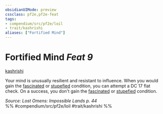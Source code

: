 ```yaml
---
obsidianUIMode: preview
cssclass: pf2e,pf2e-feat
tags:
- compendium/src/pf2e/loil
- trait/kashrishi
aliases: ["Fortified Mind"]
---
```

# Fortified Mind  *Feat 9*  
[kashrishi](kashrishi-loil.md "Kashrishi Ancestry & Heritage Trait")  


Your mind is unusually resilient and resistant to influence. When you would gain the [fascinated](conditions.md#Fascinated) or [stupefied](conditions.md#Stupefied) condition, you can attempt a DC 17 flat check. On a success, you don't gain the [fascinated](conditions.md#Fascinated) or [stupefied](conditions.md#Stupefied) condition.

*Source: Lost Omens: Impossible Lands p. 44*  
%% #compendium/src/pf2e/loil #trait/kashrishi %%